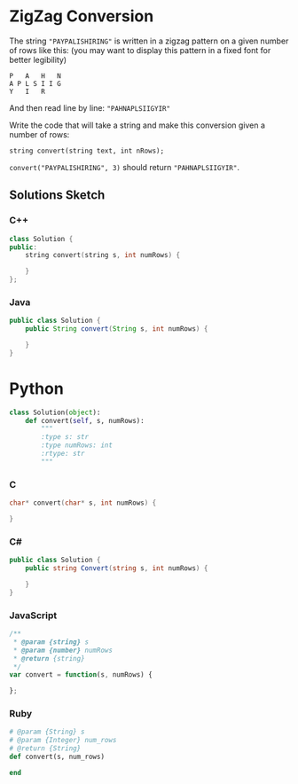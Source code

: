 # ZigZag Conversion

The string `"PAYPALISHIRING"` is written in a zigzag pattern on a given number of rows like this: (you may want to display this pattern in a fixed font for better legibility)
```
P   A   H   N
A P L S I I G
Y   I   R
```
And then read line by line: `"PAHNAPLSIIGYIR"`

Write the code that will take a string and make this conversion given a number of rows:
```
string convert(string text, int nRows);
```
`convert("PAYPALISHIRING", 3)` should return `"PAHNAPLSIIGYIR"`.

## Solutions Sketch

### C++
```C++
class Solution {
public:
    string convert(string s, int numRows) {

    }
};
```

### Java
```Java
public class Solution {
    public String convert(String s, int numRows) {

    }
}
```

# Python
```Python
class Solution(object):
    def convert(self, s, numRows):
        """
        :type s: str
        :type numRows: int
        :rtype: str
        """
```

### C
```C
char* convert(char* s, int numRows) {

}
```

### C#
```C#
public class Solution {
    public string Convert(string s, int numRows) {

    }
}
```

### JavaScript
```JavaScript
/**
 * @param {string} s
 * @param {number} numRows
 * @return {string}
 */
var convert = function(s, numRows) {

};
```

### Ruby
```Ruby
# @param {String} s
# @param {Integer} num_rows
# @return {String}
def convert(s, num_rows)

end
```